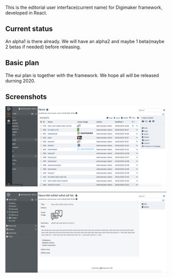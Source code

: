 This is the editorial user interface(current name) for Digimaker framework, developed in React.

## Current status
An alpha1 is there already. We will have an alpha2 and maybe 1 beta(maybe 2 betas if needed) before releasing.

## Basic plan
The eui plan is together with the framework. We hope all will be released durning 2020.

## Screenshots

![alt text](./doc/eui-1.png "List")

![alt text](./doc/eui-2.png "Operation")




